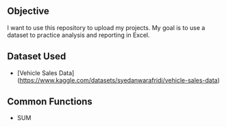 ## Objective
I want to use this repository to upload my projects.
My goal is to use a dataset to practice analysis and reporting in Excel.  

## Dataset Used 
- [Vehicle Sales Data] (https://www.kaggle.com/datasets/syedanwarafridi/vehicle-sales-data)

## Common Functions 
- SUM
